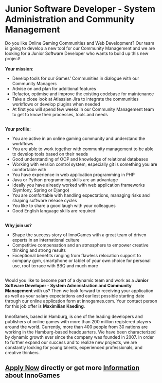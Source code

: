 <h1>Junior Software Developer - System Administration and Community Management</h1>
<p>Do you like Online Gaming Communities and Web Development? Our team is going to develop a new tool for our Community Management and we are looking for a Junior Software Developer who wants to build up this new project! <br /><strong><br />Your mission:<br /></strong></p><ul><li>Develop tools for our Games' Communities in dialogue with our Community Managers</li><li>Advise on and plan for additional features</li><li>Refactor, optimise and improve the existing codebase for maintenance</li><li>Take a close look at Atlassian Jira to integrate the communities workflows or develop plugins when needed</li><li><span>At first you will spend few weeks in our Community Management team to get to know their processes, tools and needs</span></li></ul><strong><br />Your profile:</strong><br /><ul><li>You are active in an online gaming community and understand the workflows</li><li>You are able to work together with community management to be able to develop tools based on their needs</li><li>Good understanding of OOP and knowledge of relational databases</li><li><span>Working with version control system, especially git is something you are comfortable with</span></li><li>You have experience in web application programming in PHP</li><li><span>Java or Python programming skills are an advantage</span></li><li>Ideally you have already worked with web application frameworks (Symfony, Spring or Django)</li><li>You are comfortable with handling expectations, managing risks and shaping software release cycles</li><li>You like to share a good laugh with your colleagues</li><li>Good English language skills are required</li></ul><strong><br />Why join us?<br /></strong><ul><li>Shape the success story of InnoGames with a great team of driven experts in an international culture</li><li>Competitive compensation and an atmosphere to empower creative thinking and strong results</li><li>Exceptional benefits ranging from flawless relocation support to company gym, smartphone or tablet of your own choice for personal use, roof terrace with BBQ and much more</li></ul><p><br />Would you like to become part of a dynamic team and work as a <strong>Junior Software Developer - System Administration and Community Management </strong>with us? Then we look forward to receiving your application as well as your salary expectations and earliest possible starting date through our online application form at innogames.com. Your contact person for this job offer is<span>&nbsp;</span><strong>Maximilian Kaeding</strong>.<br /><br />InnoGames, based in Hamburg, is one of the leading developers and publishers of online games with more than 200 million registered players around the world. Currently, more than 400 people from 30 nations are working in the Hamburg-based headquarters. We have been characterized by dynamic growth ever since the company was founded in 2007. In order to further expand our success and to realize new projects, we are constantly looking for young talents, experienced professionals, and creative thinkers.</p>

<h2><a href="https://jobs.jobvite.com/careers/innogames/job//ocWP9fwQ/apply?__jvst=Job+Board&__jvsd=github_jobs_repo">Apply Now</a> directly or get more <a href="https://www.innogames.com/career/detail/job/junior-software-developer-system-administration-and-community-management/?s=github_jobs_repo">Information</a> about InnoGames</h2>